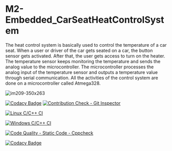 # M2-Embedded_CarSeatHeatControlSystem
The heat control system is basically used to control the temperature of a car seat. When a user or driver of the car gets seated on a car, the button sensor gets activated. After that, the user gets access to turn on the heater. The temperature sensor keeps monitoring the temperature and sends the analog value to the microcontroller. The microcontroller processes the analog input of the temperature sensor and outputs a temperature value through serial communication. All the activities of the control system are done on a microcontroller called Atmega328.

![im209-350x263](https://user-images.githubusercontent.com/94216191/144197540-5a66edc4-e76a-4021-89c8-9a1d1a04adab.jpg)

[![Codacy Badge](https://api.codacy.com/project/badge/Grade/0219152685c840c0b664f055d8e24737)](https://app.codacy.com/gh/Usharani8/M2-Embedded_BellControl?utm_source=github.com&utm_medium=referral&utm_content=Usharani8/M2-Embedded_BellControl&utm_campaign=Badge_Grade_Settings)
[![Contribution Check - Git Inspector](https://github.com/Usharani8/M2-Embedded_BellControl/actions/workflows/gitinspector.yml/badge.svg)](https://github.com/Usharani8/M2-Embedded_BellControl/actions/workflows/gitinspector.yml)

[![Linux C/C++ CI](https://github.com/Usharani8/M2-Embedded_BellControl/actions/workflows/linux.yml/badge.svg)](https://github.com/Usharani8/M2-Embedded_BellControl/actions/workflows/linux.yml)

[![Windows C/C++ CI](https://github.com/Usharani8/M2-Embedded_BellControl/actions/workflows/windows.yml/badge.svg)](https://github.com/Usharani8/M2-Embedded_BellControl/actions/workflows/windows.yml)

[![Code Quality - Static Code - Cppcheck](https://github.com/Usharani8/M2-Embedded_BellControl/actions/workflows/c-cpp.yml/badge.svg)](https://github.com/Usharani8/M2-Embedded_BellControl/actions/workflows/c-cpp.yml)

[![Codacy Badge](https://app.codacy.com/project/badge/Grade/b9006573fd9c4dd9a5adc0c8186a7188)](https://www.codacy.com/gh/Usharani8/M2-Embedded_BellControl/dashboard?utm_source=github.com&amp;utm_medium=referral&amp;utm_content=Usharani8/M2-Embedded_BellControl&amp;utm_campaign=Badge_Grade)





